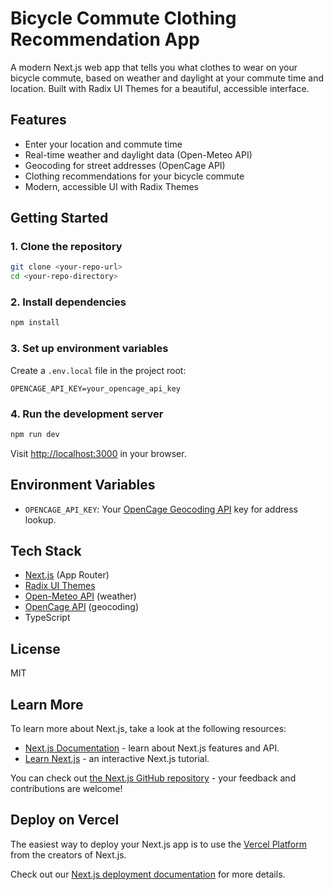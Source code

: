 # Bicycle Commute Clothing Recommendation App

A modern Next.js web app that tells you what clothes to wear on your bicycle commute, based on weather and daylight at your commute time and location. Built with Radix UI Themes for a beautiful, accessible interface.

## Features
- Enter your location and commute time
- Real-time weather and daylight data (Open-Meteo API)
- Geocoding for street addresses (OpenCage API)
- Clothing recommendations for your bicycle commute
- Modern, accessible UI with Radix Themes

## Getting Started

### 1. Clone the repository
```sh
git clone <your-repo-url>
cd <your-repo-directory>
```

### 2. Install dependencies
```sh
npm install
```

### 3. Set up environment variables
Create a `.env.local` file in the project root:
```env
OPENCAGE_API_KEY=your_opencage_api_key
```

### 4. Run the development server
```sh
npm run dev
```
Visit [http://localhost:3000](http://localhost:3000) in your browser.

## Environment Variables
- `OPENCAGE_API_KEY`: Your [OpenCage Geocoding API](https://opencagedata.com/) key for address lookup.

## Tech Stack
- [Next.js](https://nextjs.org/) (App Router)
- [Radix UI Themes](https://themes.radix-ui.com/)
- [Open-Meteo API](https://open-meteo.com/) (weather)
- [OpenCage API](https://opencagedata.com/) (geocoding)
- TypeScript

## License
MIT

## Learn More

To learn more about Next.js, take a look at the following resources:

- [Next.js Documentation](https://nextjs.org/docs) - learn about Next.js features and API.
- [Learn Next.js](https://nextjs.org/learn) - an interactive Next.js tutorial.

You can check out [the Next.js GitHub repository](https://github.com/vercel/next.js) - your feedback and contributions are welcome!

## Deploy on Vercel

The easiest way to deploy your Next.js app is to use the [Vercel Platform](https://vercel.com/new?utm_medium=default-template&filter=next.js&utm_source=create-next-app&utm_campaign=create-next-app-readme) from the creators of Next.js.

Check out our [Next.js deployment documentation](https://nextjs.org/docs/app/building-your-application/deploying) for more details.
